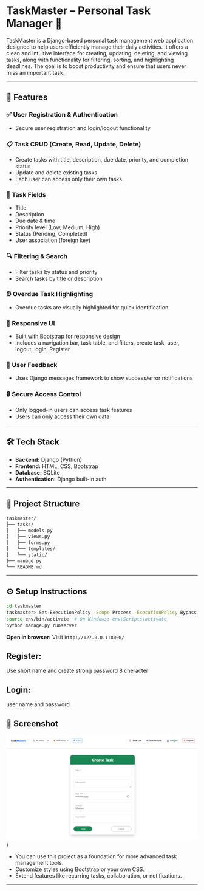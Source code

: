 
# TaskMaster – Personal Task Manager 📝

TaskMaster is a Django-based personal task management web application designed to help users efficiently manage their daily activities. It offers a clean and intuitive interface for creating, updating, deleting, and viewing tasks, along with functionality for filtering, sorting, and highlighting deadlines. The goal is to boost productivity and ensure that users never miss an important task.

---

## 🚀 Features

### ✅ User Registration & Authentication
- Secure user registration and login/logout functionality

### 📋 Task CRUD (Create, Read, Update, Delete)
- Create tasks with title, description, due date, priority, and completion status
- Update and delete existing tasks
- Each user can access only their own tasks

### 🧾 Task Fields
- Title
- Description
- Due date & time
- Priority level (Low, Medium, High)
- Status (Pending, Completed)
- User association (foreign key)

### 🔍 Filtering & Search
- Filter tasks by status and priority
- Search tasks by title or description

### ⏰ Overdue Task Highlighting
- Overdue tasks are visually highlighted for quick identification

### 📱 Responsive UI
- Built with Bootstrap for responsive design
- Includes a navigation bar, task table, and filters, create task, user, logout, login, Register

### 💬 User Feedback
- Uses Django messages framework to show success/error notifications

### 🔒 Secure Access Control
- Only logged-in users can access task features
- Users can only access their own data

---

## 🛠️ Tech Stack

- **Backend:** Django (Python)
- **Frontend:** HTML, CSS, Bootstrap
- **Database:** SQLite 
- **Authentication:** Django built-in auth

---

## 📁 Project Structure

```
taskmaster/
├── tasks/
│   ├── models.py
│   ├── views.py
│   ├── forms.py
│   └── templates/
|   └── static/
├── manage.py
└── README.md
```

---

## ⚙️ Setup Instructions
   ```bash
   cd taskmaster
   taskmaster> Set-ExecutionPolicy -Scope Process -ExecutionPolicy Bypass
   source env/bin/activate  # On Windows: env\Scripts\activate
   python manage.py runserver
   ```
**Open in browser:**
   Visit `http://127.0.0.1:8000/`
## Register: 
   Use short name and create strong password 8 cheracter
## Login:
   user name and password  
   
## 📸 Screenshot

![Create Task](https://github.com/swajan21/TaskMaster/blob/main/taskmaster/Screenshot/Create%20Task.png))


- You can use this project as a foundation for more advanced task management tools.
- Customize styles using Bootstrap or your own CSS.
- Extend features like recurring tasks, collaboration, or notifications.

---


